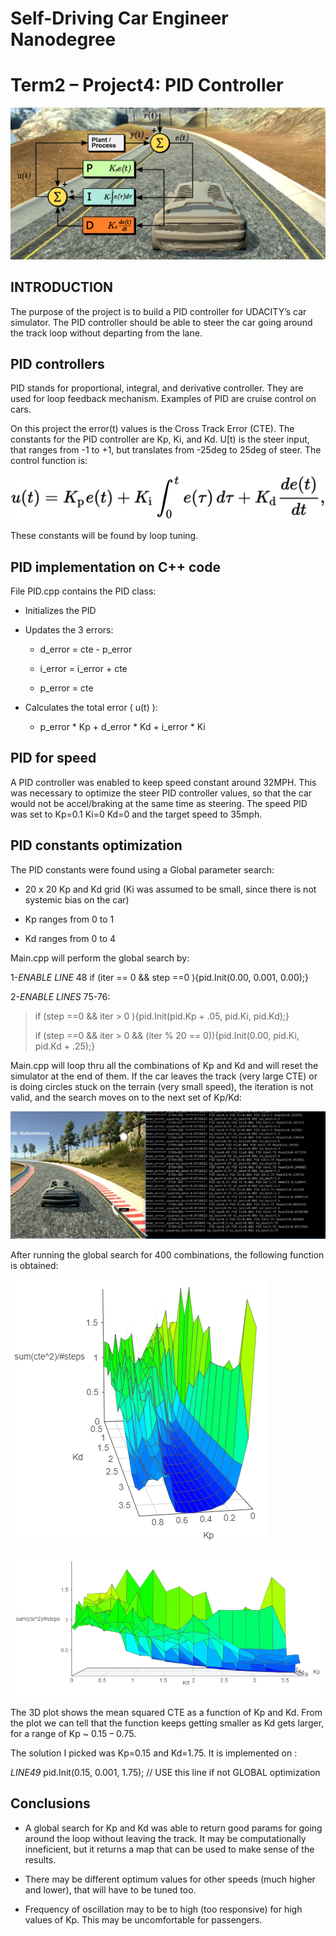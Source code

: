# **Self-Driving Car Engineer Nanodegree** #

# **Term2 – Project4: PID Controller** #

![](./media/image1.png)

## **INTRODUCTION** ##

The purpose of the project is to build a PID controller for UDACITY’s
car simulator. The PID controller should be able to steer the car going
around the track loop without departing from the lane.

## **PID controllers** ##

PID stands for proportional, integral, and derivative controller. They
are used for loop feedback mechanism. Examples of PID are cruise control
on cars.

On this project the error(t) values is the Cross Track Error (CTE). The
constants for the PID controller are Kp, Ki, and Kd. U\[t) is the steer
input, that ranges from -1 to +1, but translates from -25deg to 25deg of
steer. The control function is:

![](./media/image2.png)

These constants will be found by loop tuning.

## **PID implementation on C++ code** ##

File PID.cpp contains the PID class:

-   Initializes the PID

-   Updates the 3 errors:

    -   d\_error = cte - p\_error

    -   i\_error = i\_error + cte

    -   p\_error = cte

-   Calculates the total error ( u(t) ):

    -   p\_error \* Kp + d\_error \* Kd + i\_error \* Ki

## **PID for speed** ##

A PID controller was enabled to keep speed constant around 32MPH. This
was necessary to optimize the steer PID controller values, so that the
car would not be accel/braking at the same time as steering. The speed
PID was set to Kp=0.1 Ki=0 Kd=0 and the target speed to 35mph.

## **PID constants optimization** ##

The PID constants were found using a Global parameter search:

-   20 x 20 Kp and Kd grid (Ki was assumed to be small, since there is
    not systemic bias on the car)

-   Kp ranges from 0 to 1

-   Kd ranges from 0 to 4

Main.cpp will perform the global search by:

1-*ENABLE LINE* 48 if (iter == 0 && step ==0 ){pid.Init(0.00, 0.001,
0.00);}

2-*ENABLE LINES* 75-76:

> if (step ==0 && iter &gt; 0 ){pid.Init(pid.Kp + .05, pid.Ki, pid.Kd);}
>
> if (step ==0 && iter &gt; 0 && (iter % 20 == 0)){pid.Init(0.00,
> pid.Ki, pid.Kd + .25);}

Main.cpp will loop thru all the combinations of Kp and Kd and will reset
the simulator at the end of them. If the car leaves the track (very
large CTE) or is doing circles stuck on the terrain (very small speed),
the iteration is not valid, and the search moves on to the next set of
Kp/Kd:

![](./media/image4.jpeg)

After running the global search for 400 combinations, the following
function is obtained:

![](./media/image5.png)

![](./media/image6.png)

The 3D plot shows the mean squared CTE as a function of Kp and Kd. From
the plot we can tell that the function keeps getting smaller as Kd gets
larger, for a range of Kp \~ 0.15 – 0.75.

The solution I picked was Kp=0.15 and Kd=1.75. It is implemented on :

*LINE49* pid.Init(0.15, 0.001, 1.75); // USE this line if not GLOBAL
optimization

## **Conclusions** ##

-   A global search for Kp and Kd was able to return good params for
    going around the loop without leaving the track. It may be
    computationally inneficient, but it returns a map that can be used
    to make sense of the results.

-   There may be different optimum values for other speeds (much higher
    and lower), that will have to be tuned too.

-   Frequency of oscillation may to be to high (too responsive) for high
    values of Kp. This may be uncomfortable for passengers.


